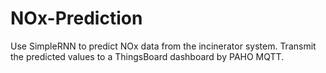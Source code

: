 # NOx-Prediction
Use SimpleRNN to predict NOx data from the incinerator system. Transmit the predicted values to a ThingsBoard dashboard by PAHO MQTT.
